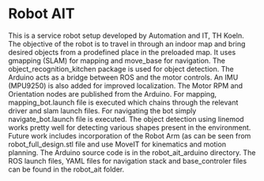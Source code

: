 # Robot AIT
This is a service robot setup developed by Automation and IT, TH Koeln. The objective of the robot is to travel in through an indoor map and bring desired objects from a prodefined place in the preloaded map. It uses gmapping (SLAM) for mapping and move_base for navigation. The object_recognition_kitchen package is used for object detection. 
The Arduino acts as a bridge between ROS and the motor controls. An IMU (MPU9250) is also added for improved localization. The Motor RPM and Orientation nodes are published from the Arduino. For mapping, mapping_bot.launch file is executed which chains through the relevant driver and slam launch files. For navigating the bot simply navigate_bot.launch file is executed. The object detection using linemod works pretty well for detecting various shapes present in the environment.
Future work includes incorporation of the Robot Arm (as can be seen from robot_full_design.stl file and use MoveIT for kinematics and motion planning.
The Arduino source code is in the robot_ait_arduino directory. The ROS launch files, YAML files for navigation stack and base_controler files can be found in the robot_ait folder.
